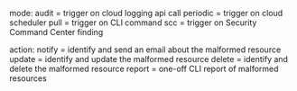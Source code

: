 
mode:
audit = trigger on cloud logging api call
periodic = trigger on cloud scheduler
pull = trigger on CLI command
scc = trigger on Security Command Center finding

action:
notify = identify and send an email about the malformed resource
update = identify and update the malformed resource
delete = identify and delete the malformed resource
report = one-off CLI report of malformed resources
